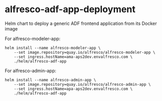 # alfresco-adf-app-deployment

Helm chart to deploy a generic ADF frontend application from its Docker image

For alfresco-modeler-app:

```
helm install --name alfresco-modeler-app \
    --set image.repository=quay.io/alfresco/alfresco-modeler-app \ 
    --set ingress.hostName=ama-aps2dev.envalfresco.com \
    ./helm/alfresco-adf-app
```

For alfresco-admin-app:

```
helm install --name alfresco-admin-app \
    --set image.repository=quay.io/alfresco/alfresco-admin-app \ 
    --set ingress.hostName=apa-aps2dev.envalfresco.com \
    ./helm/alfresco-adf-app
```
